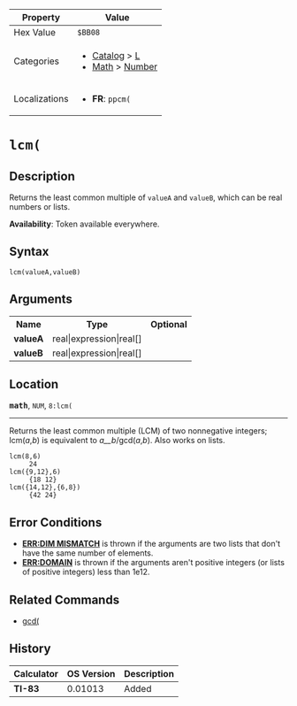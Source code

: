 | Property      | Value |
|---------------|-------|
| Hex Value     | `$BB08`|
| Categories    | <ul><li>[Catalog](<../categories/Catalog.md>) > [L](<../categories/Catalog.md#L>)</li><li>[Math](<../categories/Math.md>) > [Number](<../categories/Math.md#Number>)</li></ul> |
| Localizations | <ul><li><b>FR</b>: `ppcm(`</li></ul> |

# `lcm(`

## Description
Returns the least common multiple of `valueA` and `valueB`, which can be real numbers or lists.


<b>Availability</b>: Token available everywhere.

## Syntax
`lcm(valueA,valueB)`

## Arguments
<table>
<tr><th>Name</th><th>Type</th><th>Optional</th></tr>

<tr><td><b>valueA</b></td><td>real|expression|real[]</td><td></td></tr>

<tr><td><b>valueB</b></td><td>real|expression|real[]</td><td></td></tr>

</table>

## Location
<tt><kbd><b>math</b></kbd></tt>, `NUM`, `8:lcm(`
<hr>

Returns the least common multiple (LCM) of two nonnegative integers; lcm(_a_,_b_) is equivalent to _a__b_/gcd(_a_,_b_). Also works on lists.

```ti-basic
lcm(8,6)
     24
lcm({9,12},6)
     {18 12}
lcm({14,12},{6,8})
     {42 24}
```

## Error Conditions

*   **[ERR:DIM MISMATCH](/errors#dimmismatch)** is thrown if the arguments are two lists that don't have the same number of elements.
*   **[ERR:DOMAIN](/errors#domain)** is thrown if the arguments aren't positive integers (or lists of positive integers) less than 1e12.

## Related Commands

*   [gcd(](/gcd)

## History
| Calculator | OS Version | Description |
|------------|------------|-------------|
| <b>TI-83</b> | 0.01013 | Added |


